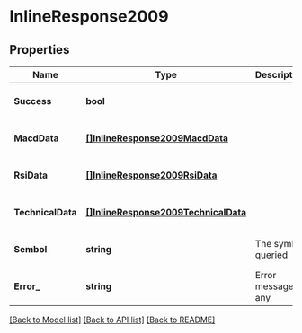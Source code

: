 # InlineResponse2009

## Properties
Name | Type | Description | Notes
------------ | ------------- | ------------- | -------------
**Success** | **bool** |  | [optional] [default to null]
**MacdData** | [**[]InlineResponse2009MacdData**](inline_response_200_9_macd_data.md) |  | [optional] [default to null]
**RsiData** | [**[]InlineResponse2009RsiData**](inline_response_200_9_rsi_data.md) |  | [optional] [default to null]
**TechnicalData** | [**[]InlineResponse2009TechnicalData**](inline_response_200_9_technical_data.md) |  | [optional] [default to null]
**Sembol** | **string** | The symbol queried | [optional] [default to null]
**Error_** | **string** | Error message, if any | [optional] [default to null]

[[Back to Model list]](../README.md#documentation-for-models) [[Back to API list]](../README.md#documentation-for-api-endpoints) [[Back to README]](../README.md)

